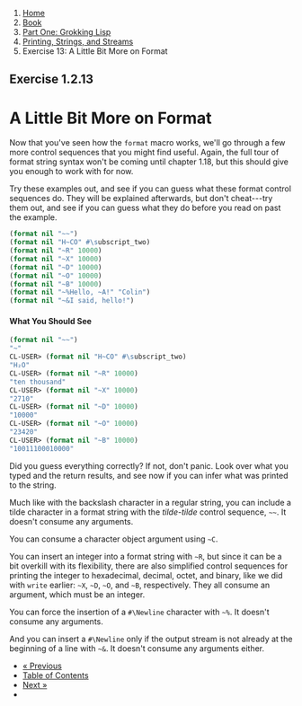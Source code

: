 <ol class="breadcrumb">
  <li><a href="/">Home</a></li>
  <li><a href="/book/">Book</a></li>
  <li><a href="/book/1-0-0-overview/">Part One: Grokking Lisp</a></li>
  <li><a href="/book/1-02-00-input-output/">Printing, Strings, and Streams</a></li>
  <li class="active">Exercise 13: A Little Bit More on Format</li>
</ol>

## Exercise 1.2.13

# A Little Bit More on Format

Now that you've seen how the `format` macro works, we'll go through a few more control sequences that you might find useful.  Again, the full tour of format string syntax won't be coming until chapter 1.18, but this should give you enough to work with for now.

Try these examples out, and see if you can guess what these format control sequences do.  They will be explained afterwards, but don't cheat---try them out, and see if you can guess what they do before you read on past the example.

```lisp
(format nil "~~")
(format nil "H~CO" #\subscript_two)
(format nil "~R" 10000)
(format nil "~X" 10000)
(format nil "~D" 10000)
(format nil "~O" 10000)
(format nil "~B" 10000)
(format nil "~%Hello, ~A!" "Colin")
(format nil "~&I said, hello!")
```

#### What You Should See

```lisp
(format nil "~~")
"~"
CL-USER> (format nil "H~CO" #\subscript_two)
"H₂O"
CL-USER> (format nil "~R" 10000)
"ten thousand"
CL-USER> (format nil "~X" 10000)
"2710"
CL-USER> (format nil "~D" 10000)
"10000"
CL-USER> (format nil "~O" 10000)
"23420"
CL-USER> (format nil "~B" 10000)
"10011100010000"
```

Did you guess everything correctly?  If not, don't panic.  Look over what you typed and the return results, and see now if you can infer what was printed to the string.

Much like with the backslash character in a regular string, you can include a tilde character in a format string with the *tilde-tilde* control sequence, `~~`.  It doesn't consume any arguments.

You can consume a character object argument using `~C`.

You can insert an integer into a format string with `~R`, but since it can be a bit overkill with its flexibility, there are also simplified control sequences for printing the integer to hexadecimal, decimal, octet, and binary, like we did with `write` earlier: `~X`, `~D`, `~O`, and `~B`, respectively.  They all consume an argument, which must be an integer.

You can force the insertion of a `#\Newline` character with `~%`.  It doesn't consume any arguments.

And you can insert a `#\Newline` only if the output stream is not already at the beginning of a line with `~&`.  It doesn't consume any arguments either.

<ul class="pager">
  <li class="previous"><a href="/book/1-02-12-format/">&laquo; Previous</a></li>
  <li><a href="/book/">Table of Contents</a></li>
  <li class="next"><a href="/book/1-02-14-pathnames/">Next &raquo;</a><li>
</ul>
